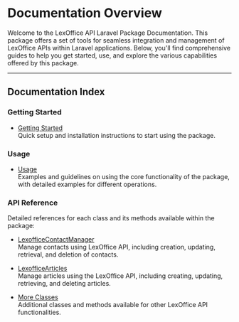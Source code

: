# Documentation Overview

Welcome to the LexOffice API Laravel Package Documentation. This package offers a set of tools for seamless integration and management of LexOffice APIs within Laravel applications. Below, you'll find comprehensive guides to help you get started, use, and explore the various capabilities offered by this package.

---

## Documentation Index

### Getting Started

- [Getting Started](docs/getting-started.md)  
  Quick setup and installation instructions to start using the package.

### Usage

- [Usage](docs/usage.md)  
  Examples and guidelines on using the core functionality of the package, with detailed examples for different operations.

### API Reference

Detailed references for each class and its methods available within the package:

- [LexofficeContactManager](docs/api-reference/LexofficeContactManager.md)  
  Manage contacts using LexOffice API, including creation, updating, retrieval, and deletion of contacts.

- [LexofficeArticles](docs/api-reference/LexofficeArticles.md)  
  Manage articles using the LexOffice API, including creating, updating, retrieving, and deleting articles.

- [More Classes](docs/api-reference)  
  Additional classes and methods available for other LexOffice API functionalities.
